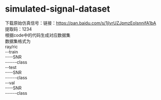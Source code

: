# simulated-signal-dataset
下载原始仿真信号：链接：https://pan.baidu.com/s/1jlvrUZJpmzEoIsnnjfA1bA 提取码：1234 <br>
根据code中的代码生成对应数据集<br>
数据集格式为<br>
ray/ric<br>
--train<br>
----SNR<br>
------class<br>
--test<br>
----SNR<br>
------class<br>
--val<br>
----SNR<br>
------class<br>
  

